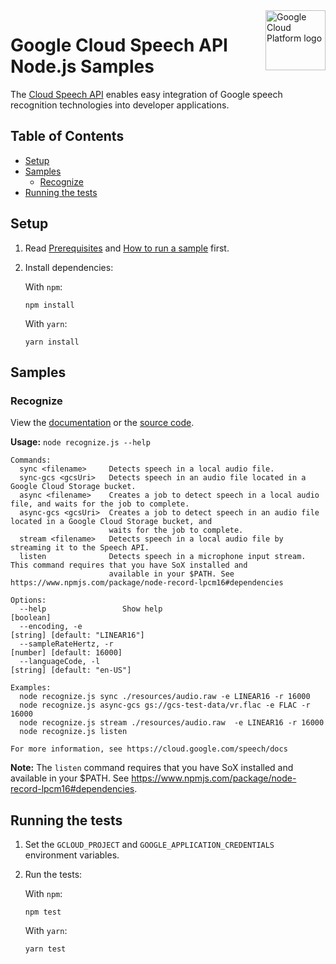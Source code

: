 <img src="https://avatars2.githubusercontent.com/u/2810941?v=3&s=96" alt="Google Cloud Platform logo" title="Google Cloud Platform" align="right" height="96" width="96"/>

# Google Cloud Speech API Node.js Samples

The [Cloud Speech API][speech_docs] enables easy integration of Google speech
recognition technologies into developer applications.

[speech_docs]: https://cloud.google.com/speech/

## Table of Contents

* [Setup](#setup)
* [Samples](#samples)
  * [Recognize](#recognize)
* [Running the tests](#running-the-tests)

## Setup

1.  Read [Prerequisites][prereq] and [How to run a sample][run] first.
1.  Install dependencies:

    With `npm`:

        npm install

    With `yarn`:

        yarn install

[prereq]: ../README.md#prerequisites
[run]: ../README.md#how-to-run-a-sample

## Samples

### Recognize

View the [documentation][recognize_docs] or the [source code][recognize_code].

__Usage:__ `node recognize.js --help`

```
Commands:
  sync <filename>     Detects speech in a local audio file.
  sync-gcs <gcsUri>   Detects speech in an audio file located in a Google Cloud Storage bucket.
  async <filename>    Creates a job to detect speech in a local audio file, and waits for the job to complete.
  async-gcs <gcsUri>  Creates a job to detect speech in an audio file located in a Google Cloud Storage bucket, and
                      waits for the job to complete.
  stream <filename>   Detects speech in a local audio file by streaming it to the Speech API.
  listen              Detects speech in a microphone input stream. This command requires that you have SoX installed and
                      available in your $PATH. See https://www.npmjs.com/package/node-record-lpcm16#dependencies

Options:
  --help                 Show help                                                                             [boolean]
  --encoding, -e                                                                          [string] [default: "LINEAR16"]
  --sampleRateHertz, -r                                                                        [number] [default: 16000]
  --languageCode, -l                                                                         [string] [default: "en-US"]

Examples:
  node recognize.js sync ./resources/audio.raw -e LINEAR16 -r 16000
  node recognize.js async-gcs gs://gcs-test-data/vr.flac -e FLAC -r 16000
  node recognize.js stream ./resources/audio.raw  -e LINEAR16 -r 16000
  node recognize.js listen

For more information, see https://cloud.google.com/speech/docs
```

**Note:** The `listen` command requires that you have SoX installed and available in your $PATH. See https://www.npmjs.com/package/node-record-lpcm16#dependencies.

[recognize_docs]: https://cloud.google.com/speech/docs
[recognize_code]: recognize.js

## Running the tests

1.  Set the `GCLOUD_PROJECT` and `GOOGLE_APPLICATION_CREDENTIALS` environment
    variables.

1.  Run the tests:

    With `npm`:

        npm test

    With `yarn`:

        yarn test
